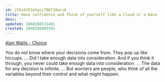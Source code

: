 ```yaml
---
id: j55o4t83ehgsj788f38acs6
title: Have confidence and Think of yourself like a Cloud or a Wave
desc: ''
updated: 1668208531481
created: 1668208405565
---
```


[Alan Watts - Choice](https://www.youtube.com/watch?v=D7CH9cRN8Rg)

You do not know where your decisions come from. They pop up like hiccups.
...
Did I take enough data into consideration. And if you think it through, you never could take enough data into consideration.
...
The data for any decision is infinite.
...
But worriers are people, who think of all the variables beyond their control and what might happen.